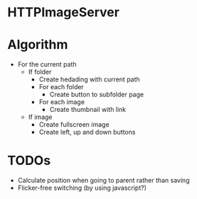 # HTTPImageServer

# Algorithm

- For the current path
    - If folder
        - Create hedading with current path
        - For each folder
            - Create button to subfolder page
        - For each image
            - Create thumbnail with link
    - If image
        - Create fullscreen image
        - Create left, up and down buttons

# TODOs

- Calculate position when going to parent rather than saving
- Flicker-free switching (by using javascript?)
